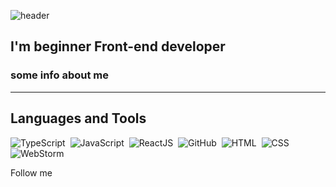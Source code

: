 ![header](https://github.com/laruse91/laruse91/blob/main/assets/template.jpg?raw=true)

## I'm beginner Front-end developer

### some info about me

---

## Languages and Tools

![TypeScript](https://img.shields.io/badge/-TypeScript-%233178c6?style=flat-square&logo=typescript&logoColor=white) 
![JavaScript](https://img.shields.io/badge/-JavaScript-%23DAF7A6?style=flat-square&logo=javaScript&logoColor=%23607d8b) 
![ReactJS](https://img.shields.io/badge/-React_JS-%2361dafb?style=flat-square&logo=react&logoColor=%23000000) 
![GitHub](https://img.shields.io/badge/-GitHub-%23212121?style=flat-square&logo=gitHub) 
![HTML](https://img.shields.io/badge/-HTML-%23ff8a65?style=flat-square&logo=html5&logoColor=white) 
![CSS](https://img.shields.io/badge/-CSS-%239575cd?style=flat-square&logo=css3&logoColor=white) 
![WebStorm](https://img.shields.io/badge/-WebStorm-%23607d8b?style=flat-square&logo=webstorm&logoColor=white)

Follow me
